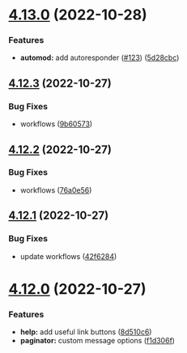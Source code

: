 # [4.13.0](https://github.com/onesoft-sudo/sudobot/compare/v4.12.3...v4.13.0) (2022-10-28)


### Features

* **automod:** add autoresponder ([#123](https://github.com/onesoft-sudo/sudobot/issues/123)) ([5d28cbc](https://github.com/onesoft-sudo/sudobot/commit/5d28cbc643d774fddfb0112dc85c6e356669224e))



## [4.12.3](https://github.com/onesoft-sudo/sudobot/compare/v4.12.2...v4.12.3) (2022-10-27)


### Bug Fixes

* workflows ([9b60573](https://github.com/onesoft-sudo/sudobot/commit/9b60573798deb54ceed0421fc4e21d69e07c0fdc))



## [4.12.2](https://github.com/onesoft-sudo/sudobot/compare/v4.12.1...v4.12.2) (2022-10-27)


### Bug Fixes

* workflows ([76a0e56](https://github.com/onesoft-sudo/sudobot/commit/76a0e56cce68bb770392517087d8c3137c4b400b))



## [4.12.1](https://github.com/onesoft-sudo/sudobot/compare/v4.12.0...v4.12.1) (2022-10-27)


### Bug Fixes

* update workflows ([42f6284](https://github.com/onesoft-sudo/sudobot/commit/42f628474c0e9e2aa5a69c59af500af65fc5fc03))



# [4.12.0](https://github.com/onesoft-sudo/sudobot/compare/v4.11.0...v4.12.0) (2022-10-27)


### Features

* **help:** add useful link buttons ([8d510c6](https://github.com/onesoft-sudo/sudobot/commit/8d510c6eb24d695fa496a4675d48d53a7a3ce8ea))
* **paginator:** custom message options ([f1d306f](https://github.com/onesoft-sudo/sudobot/commit/f1d306fd86928bb0215d60d24f96b4e82e9ea676))



